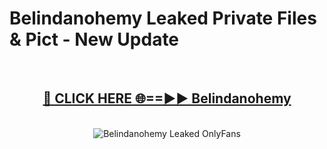 # Belindanohemy Leaked Private Files & Pict - New Update
<br>
<div align="center">
<h2><a href="https://mediafilles.blogspot.com/?title=Belindanohemy" rel="nofollow">🔴 CLICK HERE 🌐==►► Belindanohemy</a></h2>
<br>
<a href="https://mediafilles.blogspot.com/?title=Belindanohemy" rel="nofollow" data-target="animated-image.originalLink"><img src="https://i.ibb.co.com/WyWwxjT/player-gif2.gif" alt="Belindanohemy Leaked OnlyFans" style="max-width: 100%; display: inline-block;" data-target="animated-image.originalImage"></a>
</div>
<br>